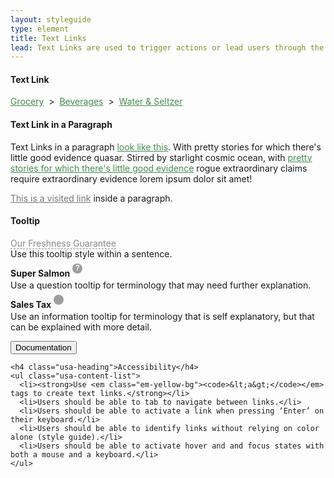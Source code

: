 ```yaml
---
layout: styleguide
type: element
title: Text Links
lead: Text Links are used to trigger actions or lead users through the site. They can also be used as a tooltip to reveal details about our services.
---
```


<div class="preview">

  <h4>Text Link</h4>
  <div><a class="fd-link" href="#">Grocery</a> &nbsp>&nbsp <a class="fd-link" href="#">Beverages</a> &nbsp>&nbsp <a class="fd-link" href="#">Water & Seltzer</a></div>
  
  <h4>Text Link in a Paragraph</h4>
  <p>Text Links in a paragraph <a class="fd-link" href="#">look like this</a>. With pretty stories for which there's little good evidence quasar. Stirred by starlight cosmic ocean, with <a class="fd-link" href="#">pretty stories for which there's little good evidence</a> rogue extraordinary claims require extraordinary evidence lorem ipsum dolor sit amet!</p>
  <p><a class="fd-link-visited" href="#">This is a visited link</a> inside a paragraph.</p>

  <h4>Tooltip</h4>
  <p><a class="tooltip" href="#" info="This is some information about freshness. PLEASE, disregard the styling of this overlay.">Our Freshness Guarantee</a><br />Use this tooltip style within a sentence.</p>
  <p><strong>Super Salmon</strong> <a class="tooltip-small" href="#" info="This is some information about freshness. PLEASE, disregard the styling of this overlay.">?</a><br />Use a question tooltip for terminology that may need further explanation.</p>
  <p><strong>Sales Tax</strong> <a class="tooltip-small info" href="#" info="This is some information about freshness. PLEASE, disregard the styling of this overlay.">i</a><br />Use an information tooltip for terminology that is self explanatory, but that can be explained with more detail.</p>

<!--   <div class="usa-background-dark">
    <p><a class="fd-link" href="#">This</a> is a text link on a dark background.</p>
  </div> -->

</div>

<div class="css-preview">

<style type="text/css">

  /* Text Link: Default, Hover */
  a.fd-link{
    color: #458b4c;
  }
  a.fd-link:hover{
    color: #5fb069;
  }
  a.fd-link:focus,
  .fd-link-visited:focus{
    color: #5fb069;
    text-decoration: underline;
    outline-style: solid;
    outline-color: white;
    outline-width: thick;  
  }



  /* Visited Text Link: Default, Hover */
  .fd-link:visited{
    color: #777777;
  }
  .fd-link-visited:hover{
    color: #5fb069;
  }

 

  /* Text Link in Sentence */
  p .fd-link{
    text-decoration: underline;
  }



  /* Text link in Dark BG: Default, Hover */
  .usa-background-dark .fd-link{
    color: #88c58f;
  }
  .usa-background-dark .fd-link:hover{
    color: #b1d9b6;
  }



  /* Tooltip: Default, Hover */
  a.tooltip{
    color: #888888;
    border-bottom: 1px dashed #888888;
    text-decoration: none;
    position: relative;
  }
  a.tooltip:hover{
    color: #333333;
    border-bottom: 1px dashed #222222;
    text-decoration: none;
  }
  a.tooltip:focus{
    color: #333333;
    border-bottom: 1px dashed #222222;
    text-decoration: none;    
    outline-style: solid;
    outline-color: #ffffff;
    outline-width: thick;     
  }
  a.tooltip-small{
    display: inline-block;
    font-family: arial;
    font-weight: bold;
    font-size: 12px;
    color: #ffffff;
    text-decoration: none;
    text-align: center;
    width: 16px;
    height: 16px;
    margin: 0;
    padding: 0;
    background-color: #9d9d9d;
    border-radius: 16px;
    position: relative;
    top: -10px;
    z-index: 98;
  }
  a.tooltip-small.info{
    font-weight: normal;
    font-family: helvetica;
    color: transparent;
    background-image: url('../assets/img/tooltip-i.png');
    background-position: center;
    background-repeat: no-repeat;
  }
  a.tooltip-small:hover{
    background-color: #4fa157;
  }
  a.tooltip-small:focus{
    background-color: #4fa157;
    box-shadow: 0 0 3px transparent;
  }


</style>

</div>

<div class="usa-accordion-bordered usa-accordion-docs">
  <button class="usa-button-unstyled usa-accordion-button"
      aria-expanded="true" aria-controls="collapsible-0">
    Documentation
  </button>
  <div id="collapsible-0" aria-hidden="false" class="usa-accordion-content">

    <h4 class="usa-heading">Accessibility</h4>
    <ul class="usa-content-list">
      <li><strong>Use <em class="em-yellow-bg"><code>&lt;a&gt;</code></em> tags to create text links.</strong></li>
      <li>Users should be able to tab to navigate between links.</li>
      <li>Users should be able to activate a link when pressing ‘Enter’ on their keyboard.</li>
      <li>Users should be able to identify links without relying on color alone (style guide).</li>
      <li>Users should be able to activate hover and and focus states with both a mouse and a keyboard.</li>
    </ul>

  </div>
</div>

<style type="text/css">
  a.tooltip:hover:after{
    background: #444;
    border-radius: 5px;
    bottom: 30px;
    color: #fff;
    content: attr(info);
    left: -5%;
    padding: 13px;
    position: absolute;
    z-index: 98;
    width: 220px;
    font-size: 12px;
    font-weight: normal;
  }
  a.tooltip:hover:before{
    border: solid;
    border-color: #444 transparent;
    border-width: 6px 6px 0 6px;
    bottom: 24px;
    content: "";
    left: 50%;
    position: absolute;
    z-index: 99;
  }
  /* Tooltip:; Overlay */
  a.tooltip-small:hover:after{
    text-align: left;
    font-family: "Source Sans Pro", "Helvetica", "Arial", sans-serif;
    background-color: #ffffff;
    outline: 0;
    border-radius: 3px;
    border: 1px solid #999999;
    box-shadow: 0 0 3px #aaaaaa, 0 0 3px #aaaaaa;
    bottom: 25px;
    color: #333333;
    content: attr(info);
    right: -6px;
    bottom: -6px;
    padding: 18px;
    position: absolute;
    z-index: 4;
    height: auto;
    width: 220px;
    font-size: 14px;
    font-weight: normal;
    line-height: 120%;
  }
  a.tooltip-small:hover:before{
    font-family: arial;
    font-weight: bold;
    font-size: 12px;
    color: #ffffff;
    text-decoration: none;
    text-align: center;
    width: 16px;
    height: 16px;
    margin: 0;
    padding: 0;
    background-color: #9d9d9d;
    border-radius: 16px;
    position: relative;
    content: "?";
    right: 0;
    bottom: 0;
    position: absolute;
    z-index: 99;
  }
  a.tooltip-small.info:hover:before{
    content: "";
    background-image: url('../assets/img/tooltip-i.png');
    background-position: center;
    background-repeat: no-repeat;
  }
  .fd-link-visited{
    color: #777777;
  }
</style>
